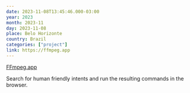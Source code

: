 ```yaml
---
date: 2023-11-08T13:45:46.000-03:00
year: 2023
month: 2023-11
day: 2023-11-08
place: Belo Horizonte
country: Brazil
categories: ["project"]
link: https://ffmpeg.app
---
```

[FFmpeg.app](https://ffmpeg.app)

Search for human friendly intents and run the resulting commands in the browser.
